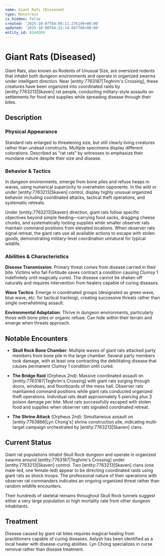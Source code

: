 ```yaml
---
name: Giant Rats (Diseased)
type: Monstrous
is_hidden: false
created: '2025-10-07T04:08:11.276199+00:00'
updated: '2025-10-08T04:22:14.047796+00:00'
entity_id: 8244509
---
```


# Giant Rats (Diseased)

Giant Rats, also known as Rodents of Unusual Size, are oversized rodents that inhabit both dungeon environments and operate in organized swarms under intelligent direction. Near [entity:7763187|Teghrim's Crossing], these creatures have been organized into coordinated raids by [entity:7763213|Skaven] rat people, conducting military-style assaults on settlements for food and supplies while spreading disease through their bites.

## Description

### Physical Appearance

Standard rats enlarged to threatening size, but still clearly living creatures rather than undead constructs. Multiple specimens display different colorations. Described as "rat rats" by witnesses to emphasize their mundane nature despite their size and disease.

### Behavior & Tactics

In dungeon environments, emerge from bone piles and refuse heaps in waves, using numerical superiority to overwhelm opponents. In the wild or under [entity:7763213|Skaven] control, display highly unusual organized behavior including coordinated attacks, tactical theft operations, and systematic retreats.

Under [entity:7763213|Skaven] direction, giant rats follow specific objectives beyond simple feeding—carrying food sacks, dragging cheese chunks, and systematically looting supplies while smaller observer rats maintain command positions from elevated locations. When observer rats signal retreat, the giant rats use all available actions to escape with stolen goods, demonstrating military-level coordination unnatural for typical wildlife.

### Abilities & Characteristics

**Disease Transmission**: Primary threat comes from disease carried in their bite. Victims who fail Fortitude saves contract a condition causing Clumsy 1 indefinitely until magically cured. The disease cannot be shaken off naturally and requires intervention from healers capable of curing diseases.

**Wave Tactics**: Emerge in coordinated groups (designated as green wave, blue wave, etc. for tactical tracking), creating successive threats rather than single overwhelming assault.

**Environmental Adaptation**: Thrive in dungeon environments, particularly those with bone piles or organic refuse. Can hide within their terrain and emerge when threats approach.

## Notable Encounters

- **Skull Rock Bone Chamber**: Multiple waves of giant rats attacked party members from bone pile in the large chamber. Several party members took damage, with at least one contracting the debilitating disease that causes permanent Clumsy 1 condition until cured.

- **The Bridge Raid** (Orpheus 2nd): Massive coordinated assault on [entity:7763187|Teghrim's Crossing] with giant rats surging through doors, windows, and floorboards of the mess hall. Observer rats maintained command positions while giant rats conducted organized theft operations. Individual rats dealt approximately 5 piercing plus 3 poison damage per bite. Most rats successfully escaped with stolen food and supplies when observer rats signaled coordinated retreat.

- **The Shrine Attack** (Orpheus 2nd): Simultaneous assault on [entity:7763866|Lyn Chong's] shrine construction site, indicating multi-target campaign orchestrated by [entity:7763213|Skaven] clans.

## Current Status

Giant rat populations inhabit Skull Rock dungeon and operate in organized swarms around [entity:7763187|Teghrim's Crossing] under [entity:7763213|Skaven] control. Two [entity:7763213|Skaven] clans (one male-led, one female-led) appear to be directing coordinated raids using giant rats as shock troops. The professional nature of their operations with observer rat commanders indicates an ongoing organized threat rather than random wildlife encounters.

Their hundreds of skeletal remains throughout Skull Rock tunnels suggest either a very large population or high mortality rate from other dungeon inhabitants.

## Treatment

Disease caused by giant rat bites requires magical healing from practitioners capable of curing diseases. Aelysh has been identified as a local healer with disease-curing abilities. Lyn Chong specializes in curse removal rather than disease treatment.
